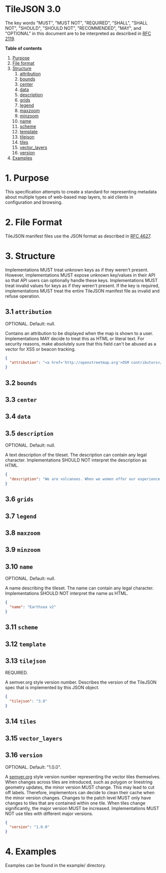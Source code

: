 # TileJSON 3.0

The key words "MUST", "MUST NOT", "REQUIRED", "SHALL", "SHALL NOT", "SHOULD", "SHOULD NOT", "RECOMMENDED", "MAY", and "OPTIONAL" in this document are to be interpreted as described in [RFC 2119](https://www.ietf.org/rfc/rfc2119.txt).

**Table of contents**

1. [Purpose](#1-purpose)
1. [File format](#2-file-format)
1. [Structure](#3-structure)
   1. [attribution](#31-attribution)
   1. [bounds](#32-bounds)
   1. [center](#33-center)
   1. [data](#34-data)
   1. [description](#35-description)
   1. [grids](#36-grids)
   1. [legend](#37-legend)
   1. [maxzoom](#38-maxzoom)
   1. [minzoom](#39-minzoom)
   1. [name](#310-name)
   1. [scheme](#311-scheme)
   1. [template](#312-template)
   1. [tilejson](#313-tilejson)
   1. [tiles](#314-tiles)
   1. [vector_layers](#315-vector_layers)
   1. [version](#316-version)
1. [Examples](#4-examples)

# 1. Purpose

This specification attempts to create a standard for representing metadata about multiple types of web-based map layers, to aid clients in configuration and browsing.

# 2. File Format

TileJSON manifest files use the JSON format as described in [RFC 4627](https://www.ietf.org/rfc/rfc4627.txt).

# 3. Structure

Implementations MUST treat unknown keys as if they weren't present. However, implementations MUST expose unknown key/values in their API so that API users can optionally handle these keys. Implementations MUST treat invalid values for keys as if they weren't present. If the key is required, implementations MUST treat the entire TileJSON manifest file as invalid and refuse operation.

## 3.1 `attribution`

OPTIONAL. Default: null.

Contains an attribution to be displayed when the map is shown to a user. Implementations MAY decide to treat this as HTML or literal text. For security reasons, make absolutely sure that this field can't be abused as a vector for XSS or beacon tracking.

```JSON
{
  "attribution": "<a href='http://openstreetmap.org'>OSM contributors</a>"
}
```

## 3.2 `bounds`
## 3.3 `center`
## 3.4 `data`
## 3.5 `description`

OPTIONAL. Default: null.

A text description of the tileset. The description can contain any legal character. Implementations SHOULD NOT interpret the description as HTML.

```JSON
{
  "description": "We are volcanoes. When we women offer our experience as our truth, as human truth, all the maps change. There are new mountains."
}
```

## 3.6 `grids`
## 3.7 `legend`
## 3.8 `maxzoom`
## 3.9 `minzoom`

## 3.10 `name`

OPTIONAL. Default: null.

A name describing the tileset. The name can contain any legal character. Implementations SHOULD NOT interpret the name as HTML.

```JSON
{
  "name": "Earthsea v2"
}
```

## 3.11 `scheme`
## 3.12 `template`
## 3.13 `tilejson`

REQUIRED.

A semver.org style version number. Describes the version of the TileJSON spec that is implemented by this JSON object.

```JSON
{
  "tilejson": "3.0"
}
```

## 3.14 `tiles`
## 3.15 `vector_layers`
## 3.16 `version`

OPTIONAL. Default: "1.0.0".

A [semver.org](https://semver.org) style version number representing the vector tiles themselves. When changes across tiles are introduced, such as polygon or linestring geometry updates, the minor version MUST change. This may lead to cut off labels. Therefore, implementors can decide to clean their cache when the minor version changes. Changes to the patch level MUST only have changes to tiles that are contained within one tile. When tiles change significantly, the major version MUST be increased. Implementations MUST NOT use tiles with different major versions.

```JSON
{
  "version": "1.0.0"
}
```

# 4. Examples

Examples can be found in the example/ directory.
